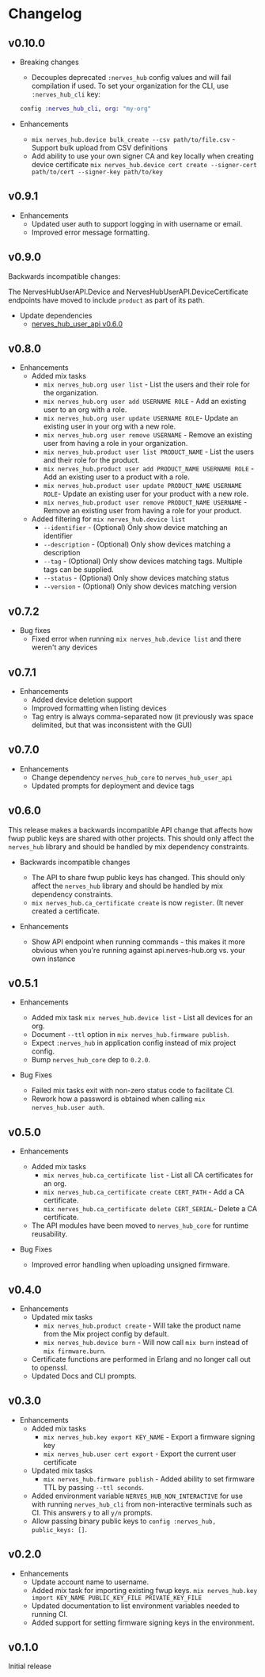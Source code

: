 # Changelog

## v0.10.0

* Breaking changes
  * Decouples deprecated `:nerves_hub` config values and will fail compilation if used.
  To set your organization for the CLI, use `:nerves_hub_cli` key:
  ```elixir
  config :nerves_hub_cli, org: "my-org"
  ```

* Enhancements
  * `mix nerves_hub.device bulk_create --csv path/to/file.csv` - Support bulk upload
  from CSV definitions
  * Add ability to use your own signer CA and key locally when creating device certificate
  `mix nerves_hub.device cert create --signer-cert path/to/cert --signer-key path/to/key`

## v0.9.1

* Enhancements
  * Updated user auth to support logging in with username or email.
  * Improved error message formatting.

## v0.9.0

Backwards incompatible changes:

The NervesHubUserAPI.Device and NervesHubUserAPI.DeviceCertificate endpoints
have moved to include `product` as part of its path.

* Update dependencies
  * [nerves_hub_user_api v0.6.0](https://github.com/nerves-hub/nerves_hub_user_api/releases/tag/v0.6.0)

## v0.8.0

* Enhancements
  * Added mix tasks
    * `mix nerves_hub.org user list` - List the users and their role for the
      organization.
    * `mix nerves_hub.org user add USERNAME ROLE` - Add an existing user to an
      org with a role.
    * `mix nerves_hub.org user update USERNAME ROLE`- Update an existing user
      in your org with a new role.
    * `mix nerves_hub.org user remove USERNAME` - Remove an existing user from
      having a role in your organization.
    * `mix nerves_hub.product user list PRODUCT_NAME` - List the users and their
      role for the product.
    * `mix nerves_hub.product user add PRODUCT_NAME USERNAME ROLE` - Add an
      existing user to a product with a role.
    * `mix nerves_hub.product user update PRODUCT_NAME USERNAME ROLE`- Update an
      existing user for your product with a new role.
    * `mix nerves_hub.product user remove PRODUCT_NAME USERNAME` - Remove an
      existing user from having a role for your product.
  * Added filtering for `mix nerves_hub.device list`
    * `--identifier` - (Optional) Only show device matching an identifier
    * `--description` - (Optional) Only show devices matching a description
    * `--tag` - (Optional) Only show devices matching tags. Multiple tags can be
    supplied.
    * `--status` - (Optional) Only show devices matching status
    * `--version` - (Optional) Only show devices matching version

## v0.7.2

* Bug fixes
  * Fixed error when running `mix nerves_hub.device list` and there weren't any
    devices

## v0.7.1

* Enhancements
  * Added device deletion support
  * Improved formatting when listing devices
  * Tag entry is always comma-separated now (it previously was space
    delimited, but that was inconsistent with the GUI)

## v0.7.0

* Enhancements
  * Change dependency `nerves_hub_core` to `nerves_hub_user_api`
  * Updated prompts for deployment and device tags

## v0.6.0

This release makes a backwards incompatible API change that affects
how fwup public keys are shared with other projects. This should
only affect the `nerves_hub` library and should be handled by mix dependency
constraints.

* Backwards incompatible changes
  * The API to share fwup public keys has changed. This should only affect the
    `nerves_hub` library and should be handled by mix dependency constraints.
  * `mix nerves_hub.ca_certificate create` is now `register`. (It never created
    a certificate.

* Enhancements
  * Show API endpoint when running commands - this makes it more obvious when
    you're running against api.nerves-hub.org vs. your own instance

## v0.5.1

* Enhancements
  * Added mix task `mix nerves_hub.device list` - List all devices for an org.
  * Document `--ttl` option in `mix nerves_hub.firmware publish`.
  * Expect `:nerves_hub` in application config instead of mix project config.
  * Bump `nerves_hub_core` dep to `0.2.0`.

* Bug Fixes
  * Failed mix tasks exit with non-zero status code to facilitate CI.
  * Rework how a password is obtained when calling `mix nerves_hub.user auth`.

## v0.5.0

* Enhancements
  * Added mix tasks
    * `mix nerves_hub.ca_certificate list` - List all CA certificates for an org.
    * `mix nerves_hub.ca_certificate create CERT_PATH` - Add a CA certificate.
    * `mix nerves_hub.ca_certificate delete CERT_SERIAL`- Delete a CA certificate.
  * The API modules have been moved to `nerves_hub_core` for runtime reusability.

* Bug Fixes
  * Improved error handling when uploading unsigned firmware.

## v0.4.0

* Enhancements
  * Updated mix tasks
    * `mix nerves_hub.product create` - Will take the product name from the
      Mix project config by default.
    * `mix nerves_hub.device burn` - Will now call `mix burn` instead of
      `mix firmware.burn`.
  * Certificate functions are performed in Erlang and no longer call out to
    openssl.
  * Updated Docs and CLI prompts.

## v0.3.0

* Enhancements
  * Added mix tasks
    * `mix nerves_hub.key export KEY_NAME` - Export a firmware signing key
    * `mix nerves_hub.user cert export` - Export the current user certificate
  * Updated mix tasks
    * `mix nerves_hub.firmware publish` - Added ability to set firmware TTL by
      passing `--ttl seconds`.
  * Added environment variable `NERVES_HUB_NON_INTERACTIVE` for use with running
    `nerves_hub_cli` from non-interactive terminals such as CI. This answers `y`
    to all `y/n` prompts.
  * Allow passing binary public keys to `config :nerves_hub, public_keys: []`.

## v0.2.0

* Enhancements
  * Update account name to username.
  * Added mix task for importing existing fwup keys.
    `mix nerves_hub.key import KEY_NAME PUBLIC_KEY_FILE PRIVATE_KEY_FILE`
  * Updated documentation to list environment variables needed to running CI.
  * Added support for setting firmware signing keys in the environment.

## v0.1.0

Initial release
